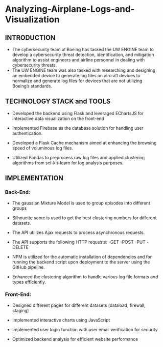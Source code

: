 # Analyzing-Airplane-Logs-and-Visualization

## **INTRODUCTION**

- The cybersecurity team at Boeing has tasked the UW ENGINE team to develop a cybersecurity threat detection, identification, and mitigation algorithm to assist engineers and airline personnel in dealing with cybersecurity threats.
- The UW ENGINE team was also tasked with researching and designing an embedded device to generate log files on aircraft devices to normalize and generate log files for devices that are not utilizing Boeing’s standards.



## **TECHNOLOGY STACK and TOOLS**

- Developed the backend using Flask and leveraged EChartsJS for interactive data visualization on the front-end

- Implemented Firebase as the database solution for handling user authentication.

- Developed a Flask Cache mechanism aimed at enhancing the browsing speed of voluminous log files.

- Utilized Pandas to preprocess raw log files and applied clustering algorithms from sci-kit-learn for log analysis purposes.



## **IMPLEMENTATION**

### Back-End:

- The gaussian Mixture Model is used to group episodes into different groups

- Silhouette score is used to get the best clustering numbers for different datasets.

- The API utilizes Ajax requests to process asynchronous requests.

- The API supports the following HTTP requests: -GET -POST -PUT -DELETE 

- NPM is utilized for the automatic installation of dependencies and for running the backend script upon deployment to the server using the GitHub pipeline.

- Enhanced the clustering algorithm to handle various log file formats and types efficiently.



### Front-End:

- Designed different pages for different datasets (dataload, firewall, staging)

- Implemented interactive charts using JavaScript

- Implemented user login function with user email verification for security

- Optimized backend analysis for efficient website performance
